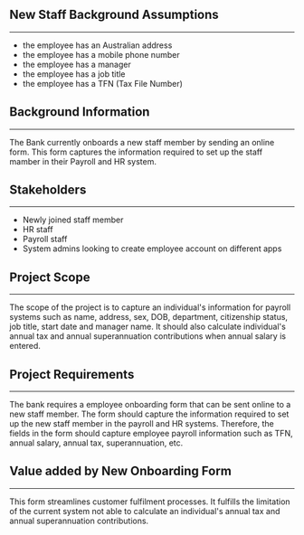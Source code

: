 ## New Staff Background Assumptions
-------------
- the employee has an Australian address
- the employee has a mobile phone number
- the employee has a manager
- the employee has a job title
- the employee has a TFN (Tax File Number)

## Background Information
----------------------
The Bank currently onboards a new staff member by sending an online form. This form captures the information required to set up the staff mamber in their Payroll and HR system.

## Stakeholders
----------------------------------------------------------------
- Newly joined staff member
- HR staff
- Payroll staff
- System admins looking to create employee account on different apps 

## Project Scope
-----------------------------
The scope of the project is to capture an individual's information for payroll systems such as name, address, sex, DOB, department, citizenship status, job title, start date and manager name. It should also calculate individual's annual tax and annual superannuation contributions when annual salary is entered. 

## Project Requirements
----------------------
The bank requires a employee onboarding form that can be sent online to a new staff member. The form should capture the information required to set up the new staff member in the payroll and HR systems. Therefore, the fields in the form should capture employee payroll information such as TFN, annual salary, annual tax, superannuation, etc.

## Value added by New Onboarding Form
-----------------
This form streamlines customer fulfilment processes. It fulfills the limitation of the current system not able to calculate an individual's annual tax and annual superannuation contributions. 